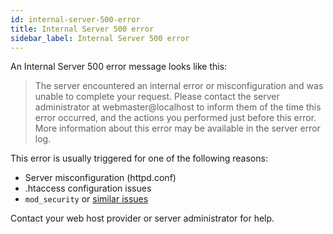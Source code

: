 ```yaml
---
id: internal-server-500-error
title: Internal Server 500 error
sidebar_label: Internal Server 500 error
---
```


An Internal Server 500 error message looks like this:

> The server encountered an internal error or misconfiguration and was unable to complete your request.
Please contact the server administrator at webmaster@localhost to inform them of the time this error occurred, and the actions you performed just before this error.
More information about this error may be available in the server error log.

This error is usually triggered for one of the following reasons:

  * Server misconfiguration (httpd.conf)
  * .htaccess configuration issues
  * `mod_security` or [similar issues](/beaver-builder/troubleshooting/common-issues/403-forbidden-or-blocked-error.md)

Contact your web host provider or server administrator for help.
